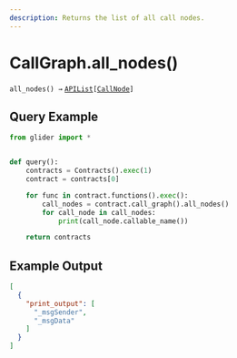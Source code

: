 ```yaml
---
description: Returns the list of all call nodes.
---
```


# CallGraph.all\_nodes()

`all_nodes() →` [`APIList`](../../iterables/apilist.md)`[`[`CallNode`](../callnode/)`]`

## Query Example

```python
from glider import *


def query():
    contracts = Contracts().exec(1)
    contract = contracts[0]

    for func in contract.functions().exec():
        call_nodes = contract.call_graph().all_nodes()
        for call_node in call_nodes:
            print(call_node.callable_name())

    return contracts
```

## Example Output

```json
[
  {
    "print_output": [
      "_msgSender",
      "_msgData"
    ]
  }
]
```
